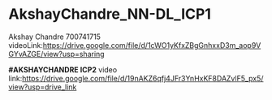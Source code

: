 # AkshayChandre_NN-DL_ICP1
Akshay Chandre
700741715
videoLink:https://drive.google.com/file/d/1cWO1yKfxZBgGnhxxD3m_aop9VGYvAZGE/view?usp=sharing

**#AKSHAYCHANDRE ICP2**
video link:https://drive.google.com/file/d/19nAKZ6qfj4JFr3YnHxKF8DAZvlF5_px5/view?usp=drive_link
